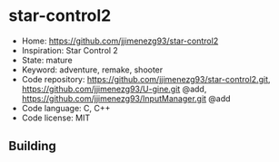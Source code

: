 # star-control2

- Home: https://github.com/jjimenezg93/star-control2
- Inspiration: Star Control 2
- State: mature
- Keyword: adventure, remake, shooter
- Code repository: https://github.com/jjimenezg93/star-control2.git, https://github.com/jjimenezg93/U-gine.git @add, https://github.com/jjimenezg93/InputManager.git @add
- Code language: C, C++
- Code license: MIT

## Building
